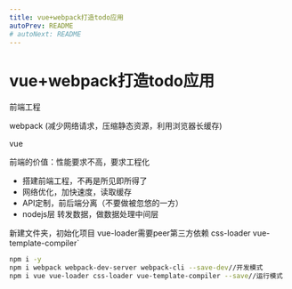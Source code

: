```yaml
---
title: vue+webpack打造todo应用
autoPrev: README
# autoNext: README
---
```

# vue+webpack打造todo应用
前端工程

webpack
(减少网络请求，压缩静态资源，利用浏览器长缓存)

vue

前端的价值：性能要求不高，要求工程化
* 搭建前端工程，不再是所见即所得了
* 网络优化，加快速度，读取缓存
* API定制，前后端分离（不要做被忽悠的一方）
* nodejs层 转发数据，做数据处理中间层

新建文件夹，初始化项目
vue-loader需要peer第三方依赖 css-loader vue-template-compiler`
``` sh
npm i -y
npm i webpack webpack-dev-server webpack-cli --save-dev//开发模式
npm i vue vue-loader css-loader vue-template-compiler --save//运行模式
```
